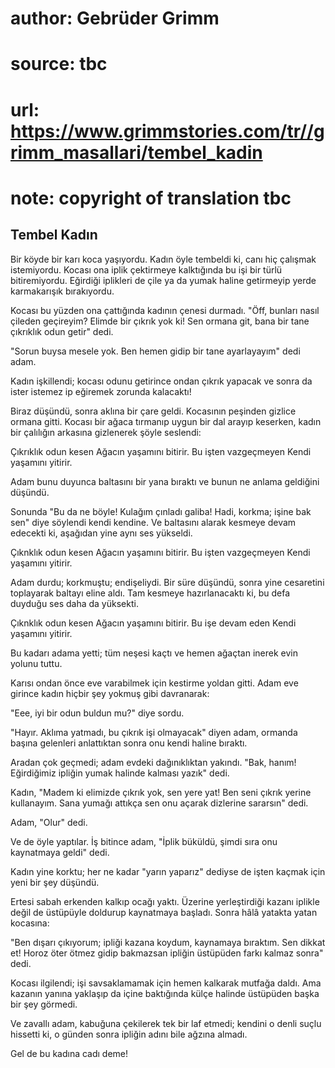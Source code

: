 # author: Gebrüder Grimm
# source: tbc
# url: https://www.grimmstories.com/tr//grimm_masallari/tembel_kadin
# note: copyright of translation tbc

## Tembel Kadın 

Bir köyde bir karı koca yaşıyordu. Kadın öyle tembeldi ki, canı hiç
çalışmak istemiyordu. Kocası ona iplik çektirmeye kalktığında bu işi bir
türlü bitiremiyordu. Eğirdiği iplikleri de çile ya da yumak haline
getirmeyip yerde karmakarışık bırakıyordu.

Kocası bu yüzden ona çattığında kadının çenesi durmadı. "Öff, bunları
nasıl çileden geçireyim? Elimde bir çıkrık yok ki! Sen ormana git, bana
bir tane çıkrıklık odun getir" dedi.

"Sorun buysa mesele yok. Ben hemen gidip bir tane ayarlayayım" dedi
adam.

Kadın işkillendi; kocası odunu getirince ondan çıkrık yapacak ve sonra
da ister istemez ip eğiremek zorunda kalacaktı!

Biraz düşündü, sonra aklına bir çare geldi. Kocasının peşinden gizlice
ormana gitti. Kocası bir ağaca tırmanıp uygun bir dal arayıp keserken,
kadın bir çalılığın arkasına gizlenerek şöyle seslendi:

Çıkrıklık odun kesen
Ağacın yaşamını bitirir.
Bu işten vazgeçmeyen
Kendi yaşamını yitirir.

Adam bunu duyunca baltasını bir yana bıraktı ve bunun ne anlama
geldiğini düşündü.

Sonunda "Bu da ne böyle! Kulağım çınladı galiba! Hadi, korkma; işine
bak sen" diye söylendi kendi kendine. Ve baltasını alarak kesmeye devam
edecekti ki, aşağıdan yine aynı ses yükseldi.

Çıknklık odun kesen
Ağacın yaşamını bitirir.
Bu işten vazgeçmeyen
Kendi yaşamını yitirir.

Adam durdu; korkmuştu; endişeliydi. Bir süre düşündü, sonra yine
cesaretini toplayarak baltayı eline aldı. Tam kesmeye hazırlanacaktı ki,
bu defa duyduğu ses daha da yüksekti.

Çıknklık odun kesen
Ağacın yaşamını bitirir.
Bu işe devam eden
Kendi yaşamını yitirir.

Bu kadarı adama yetti; tüm neşesi kaçtı ve hemen ağaçtan inerek evin
yolunu tuttu.

Karısı ondan önce eve varabilmek için kestirme yoldan gitti. Adam eve
girince kadın hiçbir şey yokmuş gibi davranarak:

"Eee, iyi bir odun buldun mu?" diye sordu.

"Hayır. Aklıma yatmadı, bu çıkrık işi olmayacak" diyen adam, ormanda
başına gelenleri anlattıktan sonra onu kendi haline bıraktı.

Aradan çok geçmedi; adam evdeki dağınıklıktan yakındı. "Bak, hanım!
Eğirdiğimiz ipliğin yumak halinde kalması yazık" dedi.

Kadın, "Madem ki elimizde çıkrık yok, sen yere yat! Ben seni çıkrık
yerine kullanayım. Sana yumağı attıkça sen onu açarak dizlerine
sararsın" dedi.

Adam, "Olur" dedi.

Ve de öyle yaptılar. İş bitince adam, "İplik büküldü, şimdi sıra onu
kaynatmaya geldi" dedi.

Kadın yine korktu; her ne kadar "yarın yaparız" dediyse de işten
kaçmak için yeni bir şey düşündü.

Ertesi sabah erkenden kalkıp ocağı yaktı. Üzerine yerleştirdiği kazanı
iplikle değil de üstüpüyle doldurup kaynatmaya başladı. Sonra hâlâ
yatakta yatan kocasına:

"Ben dışarı çıkıyorum; ipliği kazana koydum, kaynamaya bıraktım. Sen
dikkat et! Horoz öter ötmez gidip bakmazsan ipliğin üstüpüden farkı
kalmaz sonra" dedi.

Kocası ilgilendi; işi savsaklamamak için hemen kalkarak mutfağa daldı.
Ama kazanın yanına yaklaşıp da içine baktığında külçe halinde üstüpüden
başka bir şey görmedi.

Ve zavallı adam, kabuğuna çekilerek tek bir laf etmedi; kendini o denli
suçlu hissetti ki, o günden sonra ipliğin adını bile ağzına almadı.

Gel de bu kadına cadı deme!
